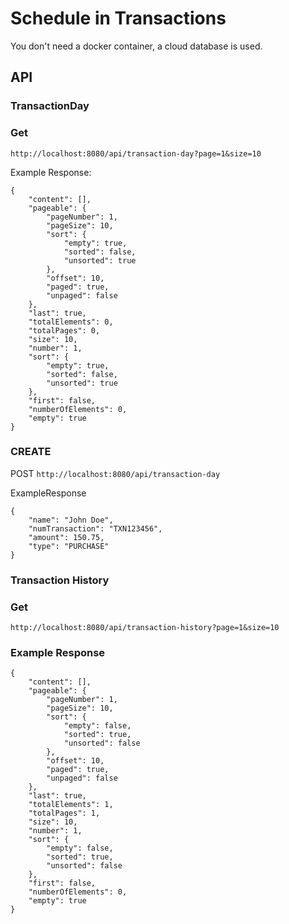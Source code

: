 # Schedule in Transactions

You don't need a docker container, a cloud database is used.

## API
### TransactionDay
### Get
`http://localhost:8080/api/transaction-day?page=1&size=10`

Example Response:
```angular2html
{
    "content": [],
    "pageable": {
        "pageNumber": 1,
        "pageSize": 10,
        "sort": {
            "empty": true,
            "sorted": false,
            "unsorted": true
        },
        "offset": 10,
        "paged": true,
        "unpaged": false
    },
    "last": true,
    "totalElements": 0,
    "totalPages": 0,
    "size": 10,
    "number": 1,
    "sort": {
        "empty": true,
        "sorted": false,
        "unsorted": true
    },
    "first": false,
    "numberOfElements": 0,
    "empty": true
}
```

### CREATE 
POST
``http://localhost:8080/api/transaction-day``

ExampleResponse
```angular2html
{
    "name": "John Doe",
    "numTransaction": "TXN123456",
    "amount": 150.75,
    "type": "PURCHASE"
}
```

### Transaction History
### Get
``http://localhost:8080/api/transaction-history?page=1&size=10``
### Example Response
```angular2html
{
    "content": [],
    "pageable": {
        "pageNumber": 1,
        "pageSize": 10,
        "sort": {
            "empty": false,
            "sorted": true,
            "unsorted": false
        },
        "offset": 10,
        "paged": true,
        "unpaged": false
    },
    "last": true,
    "totalElements": 1,
    "totalPages": 1,
    "size": 10,
    "number": 1,
    "sort": {
        "empty": false,
        "sorted": true,
        "unsorted": false
    },
    "first": false,
    "numberOfElements": 0,
    "empty": true
}
```